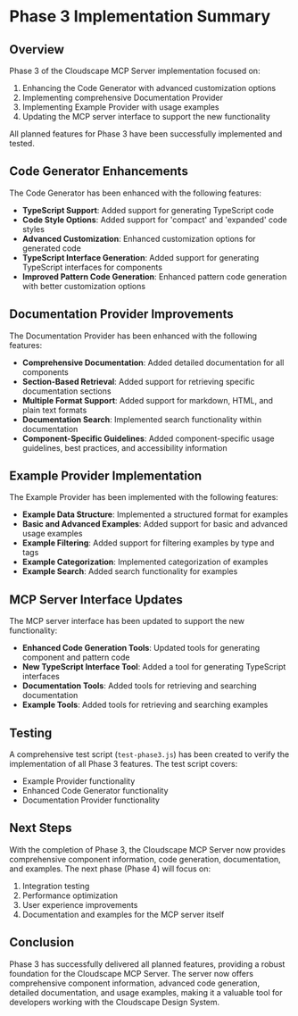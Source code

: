 # Phase 3 Implementation Summary

## Overview

Phase 3 of the Cloudscape MCP Server implementation focused on:

1. Enhancing the Code Generator with advanced customization options
2. Implementing comprehensive Documentation Provider
3. Implementing Example Provider with usage examples
4. Updating the MCP server interface to support the new functionality

All planned features for Phase 3 have been successfully implemented and tested.

## Code Generator Enhancements

The Code Generator has been enhanced with the following features:

- **TypeScript Support**: Added support for generating TypeScript code
- **Code Style Options**: Added support for 'compact' and 'expanded' code styles
- **Advanced Customization**: Enhanced customization options for generated code
- **TypeScript Interface Generation**: Added support for generating TypeScript interfaces for components
- **Improved Pattern Code Generation**: Enhanced pattern code generation with better customization options

## Documentation Provider Improvements

The Documentation Provider has been enhanced with the following features:

- **Comprehensive Documentation**: Added detailed documentation for all components
- **Section-Based Retrieval**: Added support for retrieving specific documentation sections
- **Multiple Format Support**: Added support for markdown, HTML, and plain text formats
- **Documentation Search**: Implemented search functionality within documentation
- **Component-Specific Guidelines**: Added component-specific usage guidelines, best practices, and accessibility information

## Example Provider Implementation

The Example Provider has been implemented with the following features:

- **Example Data Structure**: Implemented a structured format for examples
- **Basic and Advanced Examples**: Added support for basic and advanced usage examples
- **Example Filtering**: Added support for filtering examples by type and tags
- **Example Categorization**: Implemented categorization of examples
- **Example Search**: Added search functionality for examples

## MCP Server Interface Updates

The MCP server interface has been updated to support the new functionality:

- **Enhanced Code Generation Tools**: Updated tools for generating component and pattern code
- **New TypeScript Interface Tool**: Added a tool for generating TypeScript interfaces
- **Documentation Tools**: Added tools for retrieving and searching documentation
- **Example Tools**: Added tools for retrieving and searching examples

## Testing

A comprehensive test script (`test-phase3.js`) has been created to verify the implementation of all Phase 3 features. The test script covers:

- Example Provider functionality
- Enhanced Code Generator functionality
- Documentation Provider functionality

## Next Steps

With the completion of Phase 3, the Cloudscape MCP Server now provides comprehensive component information, code generation, documentation, and examples. The next phase (Phase 4) will focus on:

1. Integration testing
2. Performance optimization
3. User experience improvements
4. Documentation and examples for the MCP server itself

## Conclusion

Phase 3 has successfully delivered all planned features, providing a robust foundation for the Cloudscape MCP Server. The server now offers comprehensive component information, advanced code generation, detailed documentation, and usage examples, making it a valuable tool for developers working with the Cloudscape Design System.